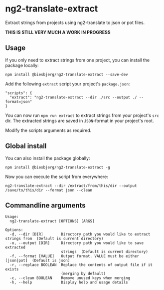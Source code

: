 # ng2-translate-extract
Extract strings from projects using ng2-translate to json or pot files.

**THIS IS STILL VERY MUCH A WORK IN PROGRESS**

## Usage
If you only need to extract strings from one project, you can install the package locally:

`npm install @biesbjerg/ng2-translate-extract --save-dev`

Add the following `extract` script your project's `package.json`:
```
"scripts": {
  "extract": "ng2-translate-extract --dir ./src --output ./ --format=json"
}
```
You can now run `npm run extract` to extract strings from your project's `src` dir. The extracted strings are saved in `JSON`-format in your project's root.

Modify the scripts arguments as required.

## Global install
You can also install the package globally:

`npm install @biesbjerg/ng2-translate-extract -g`

Now you can execute the script from everywhere:

`ng2-translate-extract --dir /extract/from/this/dir --output /save/to/this/dir --format json --clean`
## Commandline arguments
```
Usage:
  ng2-translate-extract [OPTIONS] [ARGS]

Options:
  -d, --dir [DIR]        Directory path you would like to extract strings from  (Default is current directory)
  -o, --output [DIR]     Directory path you would like to save extracted
                         strings  (Default is current directory)
  -f, --format [VALUE]   Output format. VALUE must be either [json|pot]  (Default is json)
  -r, --replace BOOLEAN  Replace the contents of output file if it exists
                         (merging by default)
  -c, --clean BOOLEAN    Remove unused keys when merging
  -h, --help             Display help and usage details
```
